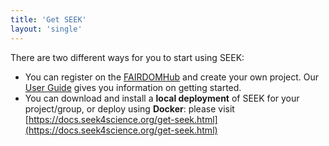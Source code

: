 ```yaml
---
title: 'Get SEEK'
layout: 'single'
---
```


There are two different ways for you to start using SEEK:

* You can register on the [FAIRDOMHub](https://fairdomhub.org) and create your own project. 
Our [User Guide](https://docs.seek4science.org/help/user-guide/index.html) gives you information on getting started.
* You can download and install a **local deployment** of SEEK for your project/group, or deploy using **Docker**: please visit [https://docs.seek4science.org/get-seek.html](https://docs.seek4science.org/get-seek.html) 